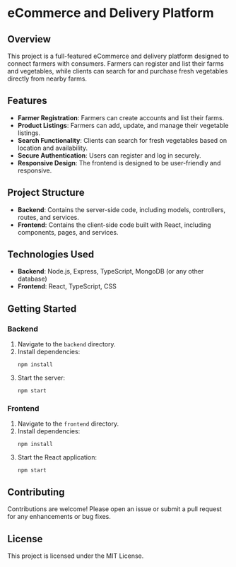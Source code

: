 # eCommerce and Delivery Platform

## Overview
This project is a full-featured eCommerce and delivery platform designed to connect farmers with consumers. Farmers can register and list their farms and vegetables, while clients can search for and purchase fresh vegetables directly from nearby farms.

## Features
- **Farmer Registration**: Farmers can create accounts and list their farms.
- **Product Listings**: Farmers can add, update, and manage their vegetable listings.
- **Search Functionality**: Clients can search for fresh vegetables based on location and availability.
- **Secure Authentication**: Users can register and log in securely.
- **Responsive Design**: The frontend is designed to be user-friendly and responsive.

## Project Structure
- **Backend**: Contains the server-side code, including models, controllers, routes, and services.
- **Frontend**: Contains the client-side code built with React, including components, pages, and services.

## Technologies Used
- **Backend**: Node.js, Express, TypeScript, MongoDB (or any other database)
- **Frontend**: React, TypeScript, CSS

## Getting Started

### Backend
1. Navigate to the `backend` directory.
2. Install dependencies:
   ```
   npm install
   ```
3. Start the server:
   ```
   npm start
   ```

### Frontend
1. Navigate to the `frontend` directory.
2. Install dependencies:
   ```
   npm install
   ```
3. Start the React application:
   ```
   npm start
   ```

## Contributing
Contributions are welcome! Please open an issue or submit a pull request for any enhancements or bug fixes.

## License
This project is licensed under the MIT License.